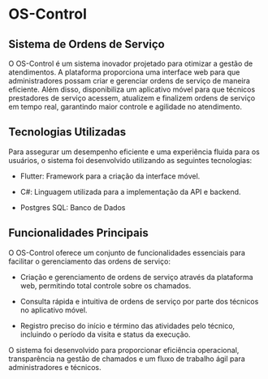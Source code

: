 # OS-Control

## Sistema de Ordens de Serviço

O OS-Control é um sistema inovador projetado para otimizar a gestão de atendimentos. A plataforma proporciona uma interface web para que administradores possam criar e gerenciar ordens de serviço de maneira eficiente. Além disso, disponibiliza um aplicativo móvel para que técnicos prestadores de serviço acessem, atualizem e finalizem ordens de serviço em tempo real, garantindo maior controle e agilidade no atendimento.

## Tecnologias Utilizadas

Para assegurar um desempenho eficiente e uma experiência fluida para os usuários, o sistema foi desenvolvido utilizando as seguintes tecnologias:

- Flutter: Framework para a criação da interface móvel.

- C#: Linguagem utilizada para a implementação da API e backend.

- Postgres SQL: Banco de Dados

## Funcionalidades Principais

O OS-Control oferece um conjunto de funcionalidades essenciais para facilitar o gerenciamento das ordens de serviço:

- Criação e gerenciamento de ordens de serviço através da plataforma web, permitindo total controle sobre os chamados.

- Consulta rápida e intuitiva de ordens de serviço por parte dos técnicos no aplicativo móvel.

- Registro preciso do início e término das atividades pelo técnico, incluindo o período da visita e status da execução.

 O sistema foi desenvolvido para proporcionar eficiência operacional, transparência na gestão de chamados e um fluxo de trabalho ágil para administradores e técnicos. 
